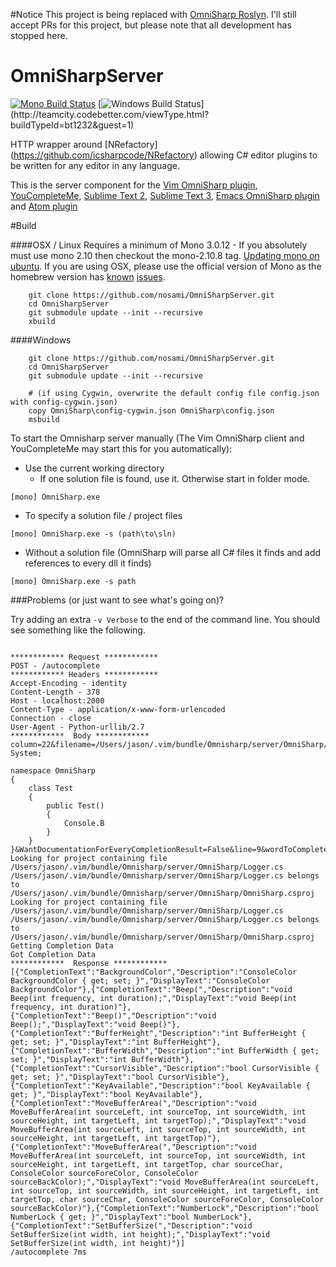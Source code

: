 #Notice
This project is being replaced with [OmniSharp Roslyn](https://github.com/OmniSharp/omnisharp-roslyn). I'll still accept PRs for this project, but please note that all development has stopped here.



OmniSharpServer
===============
[![Mono Build Status](https://travis-ci.org/OmniSharp/omnisharp-server.svg?branch=master)](https://travis-ci.org/OmniSharp/omnisharp-server) [![Windows Build Status](http://teamcity.codebetter.com/app/rest/builds/buildType:(id:bt1232)/statusIcon)](http://teamcity.codebetter.com/viewType.html?buildTypeId=bt1232&guest=1)

HTTP wrapper around [NRefactory] (https://github.com/icsharpcode/NRefactory) allowing C# editor plugins to be written for any editor in any language.


This is the server component for the [Vim OmniSharp plugin](https://github.com/nosami/OmniSharp), [YouCompleteMe](https://github.com/Valloric/YouCompleteMe), [Sublime Text 2](https://github.com/PaulCampbell/OmniSharpSublimePlugin), [Sublime Text 3](https://github.com/moonrabbit/OmniSharpSublime), [Emacs OmniSharp plugin](https://github.com/sp3ctum/omnisharp-emacs) and [Atom plugin](https://github.com/Mpdreamz/atom-sharper)


#Build

####OSX / Linux 
Requires a minimum of Mono 3.0.12 - If you absolutely must use mono 2.10 then checkout the mono-2.10.8 tag. [Updating mono on ubuntu](https://github.com/nosami/OmniSharpServer/wiki). If you are using OSX, please use the official version of Mono as the homebrew version has [known](https://github.com/nosami/OmniSharpServer/issues/83) [issues](https://github.com/nosami/OmniSharpServer/issues/80).
```
    git clone https://github.com/nosami/OmniSharpServer.git
    cd OmniSharpServer
    git submodule update --init --recursive
    xbuild
```

####Windows
```
    git clone https://github.com/nosami/OmniSharpServer.git
    cd OmniSharpServer
    git submodule update --init --recursive

    # (if using Cygwin, overwrite the default config file config.json with config-cygwin.json)
    copy OmniSharp\config-cygwin.json OmniSharp\config.json
    msbuild
```

To start the Omnisharp server manually (The Vim OmniSharp client and YouCompleteMe may start this for you automatically):

- Use the current working directory
    - If one solution file is found, use it. Otherwise start in folder mode.
```
[mono] OmniSharp.exe
```

- To specify a solution file / project files
```
[mono] OmniSharp.exe -s (path\to\sln)
```
- Without a solution file (OmniSharp will parse all C# files it finds and add references to every dll it finds)
```
[mono] OmniSharp.exe -s path
```

###Problems (or just want to see what's going on)?

Try adding an extra ```-v Verbose``` to the end of the command line. You should see something like the following.

```

************ Request ************
POST - /autocomplete
************ Headers ************
Accept-Encoding - identity
Content-Length - 378
Host - localhost:2000
Content-Type - application/x-www-form-urlencoded
Connection - close
User-Agent - Python-urllib/2.7
************  Body ************
column=22&filename=/Users/jason/.vim/bundle/Omnisharp/server/OmniSharp/Logger.cs&buffer=using System;

namespace OmniSharp
{
    class Test
    {
        public Test()
        {
            Console.B
        }
    }
}&WantDocumentationForEveryCompletionResult=False&line=9&wordToComplete=B
Looking for project containing file /Users/jason/.vim/bundle/Omnisharp/server/OmniSharp/Logger.cs
/Users/jason/.vim/bundle/Omnisharp/server/OmniSharp/Logger.cs belongs to /Users/jason/.vim/bundle/Omnisharp/server/OmniSharp/OmniSharp.csproj
Looking for project containing file /Users/jason/.vim/bundle/Omnisharp/server/OmniSharp/Logger.cs
/Users/jason/.vim/bundle/Omnisharp/server/OmniSharp/Logger.cs belongs to /Users/jason/.vim/bundle/Omnisharp/server/OmniSharp/OmniSharp.csproj
Getting Completion Data
Got Completion Data
************  Response ************
[{"CompletionText":"BackgroundColor","Description":"ConsoleColor BackgroundColor { get; set; }","DisplayText":"ConsoleColor BackgroundColor"},{"CompletionText":"Beep(","Description":"void Beep(int frequency, int duration);","DisplayText":"void Beep(int frequency, int duration)"},{"CompletionText":"Beep()","Description":"void Beep();","DisplayText":"void Beep()"},{"CompletionText":"BufferHeight","Description":"int BufferHeight { get; set; }","DisplayText":"int BufferHeight"},{"CompletionText":"BufferWidth","Description":"int BufferWidth { get; set; }","DisplayText":"int BufferWidth"},{"CompletionText":"CursorVisible","Description":"bool CursorVisible { get; set; }","DisplayText":"bool CursorVisible"},{"CompletionText":"KeyAvailable","Description":"bool KeyAvailable { get; }","DisplayText":"bool KeyAvailable"},{"CompletionText":"MoveBufferArea(","Description":"void MoveBufferArea(int sourceLeft, int sourceTop, int sourceWidth, int sourceHeight, int targetLeft, int targetTop);","DisplayText":"void MoveBufferArea(int sourceLeft, int sourceTop, int sourceWidth, int sourceHeight, int targetLeft, int targetTop)"},{"CompletionText":"MoveBufferArea(","Description":"void MoveBufferArea(int sourceLeft, int sourceTop, int sourceWidth, int sourceHeight, int targetLeft, int targetTop, char sourceChar, ConsoleColor sourceForeColor, ConsoleColor sourceBackColor);","DisplayText":"void MoveBufferArea(int sourceLeft, int sourceTop, int sourceWidth, int sourceHeight, int targetLeft, int targetTop, char sourceChar, ConsoleColor sourceForeColor, ConsoleColor sourceBackColor)"},{"CompletionText":"NumberLock","Description":"bool NumberLock { get; }","DisplayText":"bool NumberLock"},{"CompletionText":"SetBufferSize(","Description":"void SetBufferSize(int width, int height);","DisplayText":"void SetBufferSize(int width, int height)"}]
/autocomplete 7ms
```
